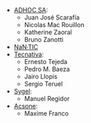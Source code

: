 - [ADHOC SA](https://www.adhoc.com.ar):
  - Juan José Scarafía
  - Nicolas Mac Rouillon
  - Katherine Zaoral
  - Bruno Zanotti
- [NaN·TIC](http://www.nan-tic.com)
- [Tecnativa](https://www.tecnativa.com):
  - Ernesto Tejeda
  - Pedro M. Baeza
  - Jairo Llopis
  - Sergio Teruel
- [Sygel](https://www.sygel.es):
  - Manuel Regidor
- [Acsone](https://www.acsone.eu/):
  - Maxime Franco
